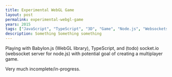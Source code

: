 ```yaml
---
title: Experimental WebGL Game
layout: post
permalink: experimental-webgl-game
years: 2015
tags: ["JavaScript", "TypeScript", "3D", "Game", "Node.js", "Websockets", "Incomplete"]
description: Something Something something
---
```


Playing with Babylon.js (WebGL library), TypeScript, and (todo) socket.io (websocket server for node.js) with potential goal of creating a multiplayer game.

Very much incomplete/in-progress.